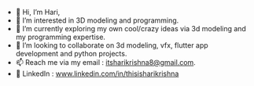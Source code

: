 - 👋 Hi, I’m Hari,
- 👀 I’m interested in 3D modeling and programming.
- 🌱 I’m currently exploring my own cool/crazy ideas via 3d modeling and my programming expertise. 
- 💞️ I’m looking to collaborate on 3d modeling, vfx, flutter app development and python projects.
- 📫 Reach me via my email : itsharikrishna8@gmail.com.
- 👤 LinkedIn : www.linkedin.com/in/thisisharikrishna

